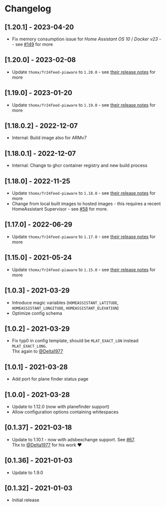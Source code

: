# Changelog

## [1.20.1] - 2023-04-20

- Fix memory consumption issue for *Home Assistant OS 10* / *Docker v23* - - see [#149](https://github.com/MaxWinterstein/homeassistant-addons/issues/149) for more


## [1.20.0] - 2023-02-08

- Update `thomx/fr24feed-piaware` to `1.20.0` - see [their release notes](https://github.com/Thom-x/docker-fr24feed-piaware-dump1090/releases/tag/1.20.0) for more

## [1.19.0] - 2023-01-20

- Update `thomx/fr24feed-piaware` to `1.19.0` - see [their release notes](https://github.com/Thom-x/docker-fr24feed-piaware-dump1090/releases/tag/1.19.0) for more

## [1.18.0.2] - 2022-12-07

- Internal: Build image also for ARMv7

## [1.18.0.1] - 2022-12-07

- Internal: Change to ghcr container registry and new build process

## [1.18.0] - 2022-11-25

- Update `thomx/fr24feed-piaware` to `1.18.0` - see [their release notes](https://github.com/Thom-x/docker-fr24feed-piaware-dump1090/releases/tag/1.18.0) for more
- Change from local built images to hosted images - this requires a recent HomeAssistant Supervisor - see [#58](https://github.com/MaxWinterstein/homeassistant-addons/issues/58) for more.

## [1.17.0] - 2022-06-29

- Update `thomx/fr24feed-piaware` to `1.17.0` - see [their release notes](https://github.com/Thom-x/docker-fr24feed-piaware-dump1090/releases/tag/1.17.0) for more

## [1.15.0] - 2021-05-24

- Update `thomx/fr24feed-piaware` to `1.15.0` - see [their release notes](https://github.com/Thom-x/docker-fr24feed-piaware-dump1090/releases/tag/1.15.0) for more

## [1.0.3] - 2021-03-29

- Introduce magic variables (`HOMEASSISTANT_LATITUDE`, `HOMEASSISTANT_LONGITUDE`, `HOMEASSISTANT_ELEVATION`)
- Optimize config schema

## [1.0.2] - 2021-03-29

- Fix typ0 in config template, should be `MLAT_EXACT_LON` instead `MLAT_EXACT_LONG`.  
  Thx again to [@Delta1977](https://github.com/Delta1977)

## [1.0.1] - 2021-03-28

- Add port for plane finder status page

## [1.0.0] - 2021-03-28

- Update to 1.12.0 (now with planefinder support)
- Allow configuration options containing whitespaces

## [0.1.37] - 2021-03-18

- Update to 1.10.1 - now with adsbexchange support. See [#67](https://github.com/MaxWinterstein/homeassistant-addons/issues/67#).  
  Thx to [@Delta1977](https://github.com/Delta1977) for his work ❤️

## [0.1.36] - 2021-01-03

- Update to 1.9.0

## [0.1.32] - 2021-01-03

- Initial release
